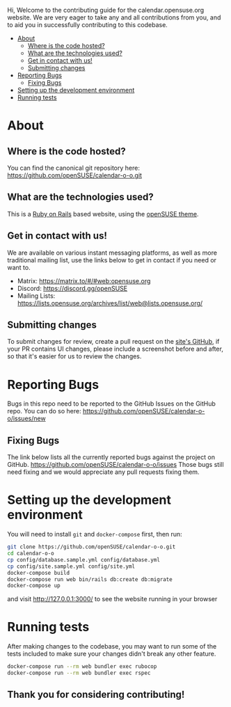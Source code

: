 Hi,
Welcome to the contributing guide for the calendar.opensuse.org website. We are very eager to take any and all contributions from you, and to aid you in successfully contributing to this codebase.

* [About](#about)
  * [Where is the code hosted?](#where-is-the-code-hosted)
  * [What are the technologies used?](#what-are-the-technologies-used)
  * [Get in contact with us!](#get-in-contact-with-us)
  * [Submitting changes](#submitting-changes)
* [Reporting Bugs](#reporting-bugs)
  * [Fixing Bugs](#fixing-bugs)
* [Setting up the development environment](#setting-up-the-development-environment)
* [Running tests](#running-tests)

# About

## Where is the code hosted?
You can find the canonical git repository here: <https://github.com/openSUSE/calendar-o-o.git>

## What are the technologies used?
This is a [Ruby on Rails](https://rubyonrails.org/) based website, using the [openSUSE theme](https://github.com/openSUSE/chameleon/).

## Get in contact with us!
We are available on various instant messaging platforms, as well as more traditional mailing list, use the links below to get in contact if you need or want to.

* Matrix: <https://matrix.to/#/#web:opensuse.org>
* Discord: <https://discord.gg/openSUSE>
* Mailing Lists: <https://lists.opensuse.org/archives/list/web@lists.opensuse.org/>

## Submitting changes
To submit changes for review, create a pull request on the [site's GitHub](https://github.com/openSUSE/calendar-o-o/), if your PR contains UI changes, please include a screenshot before and after, so that it's easier for us to review the changes.

# Reporting Bugs
Bugs in this repo need to be reported to the GitHub Issues on the GitHub repo.
You can do so here: https://github.com/openSUSE/calendar-o-o/issues/new

## Fixing Bugs
The link below lists all the currently reported bugs against the project on GitHub.
https://github.com/openSUSE/calendar-o-o/issues
Those bugs still need fixing and we would appreciate any pull requests fixing them.

# Setting up the development environment
You will need to install `git` and `docker-compose` first, then run:

```sh
git clone https://github.com/openSUSE/calendar-o-o.git
cd calendar-o-o
cp config/database.sample.yml config/database.yml
cp config/site.sample.yml config/site.yml
docker-compose build
docker-compose run web bin/rails db:create db:migrate
docker-compose up
```
and visit <http://127.0.0.1:3000/> to see the website running in your browser

# Running tests
After making changes to the codebase, you may want to run some of the tests included to make sure your changes didn't break any other feature.

```sh
docker-compose run --rm web bundler exec rubocop
docker-compose run --rm web bundler exec rspec
```

## Thank you for considering contributing!

